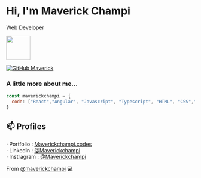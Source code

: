 <h1>Hi, I'm Maverick Champi</h1>
<p>Web Developer</p>
<img src="https://i.ibb.co/Rh9Ywbm/logo.png" height="64" width="64" >

[![GitHub Maverick](https://img.shields.io/github/followers/maverickchampi?label=follow&style=social)](https://github.com/maverickchampi)

### A little more about me...  

```javascript
const maverickchampi = {
  code: ["React","Angular", "Javascript", "Typescript", "HTML", "CSS","Sass"],
}
```

## 📫 Profiles
· Portfolio : [Maverickchampi.codes](https://maverickchampi.codes)</br>
· Linkedin : [@Maverickchampi](https://www.linkedin.com/in/maverickchampi)</br>
· Instragram : [@Maverickchampi](https://www.instagram.com/maverickchampi)

From [@maverickchampi](https://github.com/maverickchampi) 💻 
